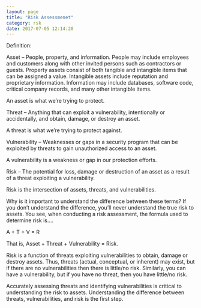 ```yaml
---
layout: page
title: "Risk Assessmenet"
category: rsk
date: 2017-07-05 12:14:20
---
```


Definition:

Asset – People, property, and information.  People may include employees and customers along with other invited persons such as contractors or guests.  Property assets consist of both tangible and intangible items that can be assigned a value.  Intangible assets include reputation and proprietary information.  Information may include databases, software code, critical company records, and many other intangible items.

An asset is what we’re trying to protect.

Threat – Anything that can exploit a vulnerability, intentionally or accidentally, and obtain, damage, or destroy an asset.

A threat is what we’re trying to protect against.

Vulnerability – Weaknesses or gaps in a security program that can be exploited by threats to gain unauthorized access to an asset.

A vulnerability is a weakness or gap in our protection efforts.

Risk – The potential for loss, damage or destruction of an asset as a result of a threat exploiting a vulnerability.

Risk is the intersection of assets, threats, and vulnerabilities.

Why is it important to understand the difference between these terms? If you don’t understand the difference, you’ll never understand the true risk to assets.  You see, when conducting a risk assessment, the formula used to determine risk is….

A + T + V = R

That is, Asset + Threat + Vulnerability = Risk.

Risk is a function of threats exploiting vulnerabilities to obtain, damage or destroy assets. Thus, threats (actual, conceptual, or inherent) may exist, but if there are no vulnerabilities then there is little/no risk. Similarly, you can have a vulnerability, but if you have no threat, then you have little/no risk.

Accurately assessing threats and identifying vulnerabilities is critical to understanding the risk to assets.  Understanding the difference between threats, vulnerabilities, and risk is the first step.

